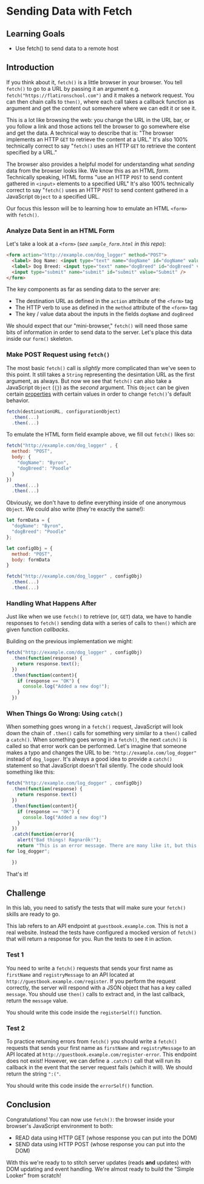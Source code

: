 # Sending Data with Fetch

## Learning Goals

- Use fetch() to send data to a remote host

## Introduction

If you think about it, `fetch()` is a little browser in your browser. You
tell `fetch()` to go to a URL by passing it an argument e.g.
`fetch("https://flatironschool.com")` and it makes a network request. You can
then chain calls to `then()`, where each call takes a callback function as argument
and get the content out somewhere where we can edit it or see it.

This is a lot like browsing the web: you change the URL in the URL bar, or you
follow a link and those actions tell the browser to go somewhere else and get
the data. A technical way to describe that is: "The browser implements an HTTP
`GET` to retrieve the content at a URL." It's also 100% technically
correct to say "`fetch()` uses an HTTP `GET` to retrieve the content specified by a
URL."

The browser also provides a helpful model for understanding what _sending_ data
from the browser looks like. We know this as an HTML _form_. Technically speaking,
HTML forms "use an HTTP `POST` to send content gathered in `<input>`
elements to a specified URL" It's also 100% technically correct to say "`fetch()`
uses an HTTP `POST` to send content gathered in a JavaScript `Object` to a specified
URL.

Our focus this lesson will be to learning how to emulate an HTML `<form>` with
`fetch()`.

### Analyze Data Sent in an HTML Form

Let's take a look at a `<form>` (_see `sample_form.html` in this repo_):

```html
<form action="http://example.com/dog_logger" method="POST">
  <label> Dog Name: <input type="text" name="dogName" id="dogName" value="" /></label><br/>
  <label> Dog Breed: <input type="text" name="dogBreed" id="dogBreed" value="" /></label><br/>
  <input type="submit" name="submit" id="submit" value="Submit" />
</form>
```

The key components as far as sending data to the server are:

* The destination URL as defined in the `action` attribute of the `<form>` tag
* The HTTP verb to use as defined in the `method` attribute of the `<form>` tag
* The key / value data about the inputs in the fields `dogName` and `dogBreed`

We should expect that our "mini-browser," `fetch()` will need those same bits
of information in order to send data to the server. Let's place this data
inside our `form()` skeleton.

### Make POST Request using `fetch()`

The most basic `fetch()` call is _slightly_ more complicated than we've seen to this
point. It still takes a `String` representing the desintation URL as the first argument,
as always. But now we see that `fetch()` can also take a JavaScript `Object` (`{}`) as
the _second_ argument. This `Object` can be given certain [properties][p] with certain values
in order to change `fetch()`'s default behavior.

[p]: https://developer.mozilla.org/en-US/docs/Web/API/WindowOrWorkerGlobalScope/fetch#Parameters

```js
fetch(destinationURL, configurationObject)
  .then(...)
  .then(...)
```

To emulate the HTML form field example above, we fill out `fetch()` likes so:

```js
fetch("http://example.com/dog_logger" , {
  method: "POST",
  body: {
    "dogName": "Byron",
    "dogBreed": "Poodle"
  }
})
  .then(...)
  .then(...)
```

Obviously, we don't have to define everything inside of one anonymous `Object`.
We could also write (they're exactly the same!):

```js
let formData = {
  "dogName": "Byron",
  "dogBreed": "Poodle"
};

let configObj = {
  method: "POST",
  body: formData
}

fetch("http://example.com/dog_logger" , configObj)
  .then(...)
  .then(...)
```

### Handling What Happens After

Just like when we use `fetch()` to retrieve (or, `GET`) data, we have to handle responses to
`fetch()` sending data with a series of calls to `then()` which are given
function _callbacks_.

Building on the previous implementation we might:

```js
fetch("http://example.com/dog_logger" , configObj)
  .then(function(response) {
    return response.text();
  })
  .then(function(content){
    if (response == "OK") {
      console.log("Added a new dog!");
    }
  })
```

### When Things Go Wrong: Using `catch()`

When something goes wrong in a `fetch()` request, JavaScript will look down the
chain of `.then()` calls for something very similar to a `then()` called a
`catch()`. When something goes wrong in a `fetch()`, the next `catch()` is
called so that error work can be performed. Let's imagine that someone makes a
typo and changes the URL to be: `"http://example.com/log_dogger"`  instead of
`dog_logger`. It's always a good idea to provide a `catch()` statement so that
JavaScript doesn't fail silently. The code should look something like this:

```js
fetch("http://example.com/log_dogger" , configObj)
  .then(function(response) {
    return response.text()
  })
  .then(function(content){
    if (response == "OK") {
      console.log("Added a new dog!")
    }
  })
  .catch(function(error){
    alert("Bad things! Ragnarők!");
    return "This is an error message. There are many like it, but this one is
for log_dogger";

  })
```

That's it!

## Challenge

In this lab, you need to satisfy the tests that will make sure your `fetch()`
skills are ready to go.

This lab refers to an API endpoint at `guestbook.example.com`. This is not a real
website. Instead the tests have configured a mocked version of `fetch()` that will
return a response for you. Run the tests to see it in action.

### Test 1

You need to write a `fetch()` requests that sends your first name as
`firstName` and `registryMessage` to an API located at
`http://guestbook.example.com/register`. If you perform the request correctly,
the server will respond with a JSON object that has a key called `message`. You
should use `then()` calls to extract and, in the last callback, return the
`message` value.

You should write this code inside the `registerSelf()` function.

### Test 2

To practice returning errors from `fetch()` you should write a `fetch()`
requests that sends your first name as `firstName` and `registryMessage` to an
API located at `http://guestbook.example.com/register-error`. This endpoint
does not exist! However, we can define a `.catch()` call that will run its
callback in the event that the server request fails (which it will). We should
return the string `":("`.

You should write this code inside the `errorSelf()` function.

## Conclusion

Congratulations! You can now use `fetch()`: the browser inside your browser's
JavaScript environment to both:

* READ data using HTTP GET  (whose response you can put into the DOM)
* SEND data using HTTP POST (whose response you can put into the DOM)

With this we're ready to to stitch server updates (reads **and** updates) with
DOM updating and event handling. We're almost ready to build the "Simple
Looker" from scratch!
